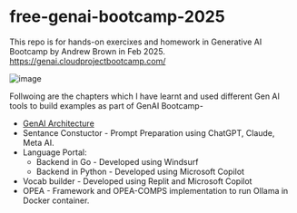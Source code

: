 # free-genai-bootcamp-2025

This repo is for hands-on exercixes and homework in Generative AI Bootcamp by Andrew Brown in Feb 2025.
https://genai.cloudprojectbootcamp.com/

![image](https://github.com/user-attachments/assets/eab778d8-8e46-4ae3-8f66-3a74e5476ff4)

Follwoing are the chapters which I have learnt and used different Gen AI tools to build examples as part of GenAI Bootcamp-

- [GenAI Architecture]([url](https://github.com/hunterr007/psharma-free-genai-bootcomp-2025/tree/fe11f5a779c56a4497938701e0a6f306d5c4f190/genai-architecting))
- Sentance Constuctor - Prompt Preparation using ChatGPT, Claude, Meta AI.
- Language Portal:
  - Backend in Go - Developed using Windsurf
  - Backend in Python - Developed using Microsoft Copilot
- Vocab builder - Developed using Replit and Microsoft Copilot
- OPEA - Framework and OPEA-COMPS implementation to run Ollama in Docker container.

